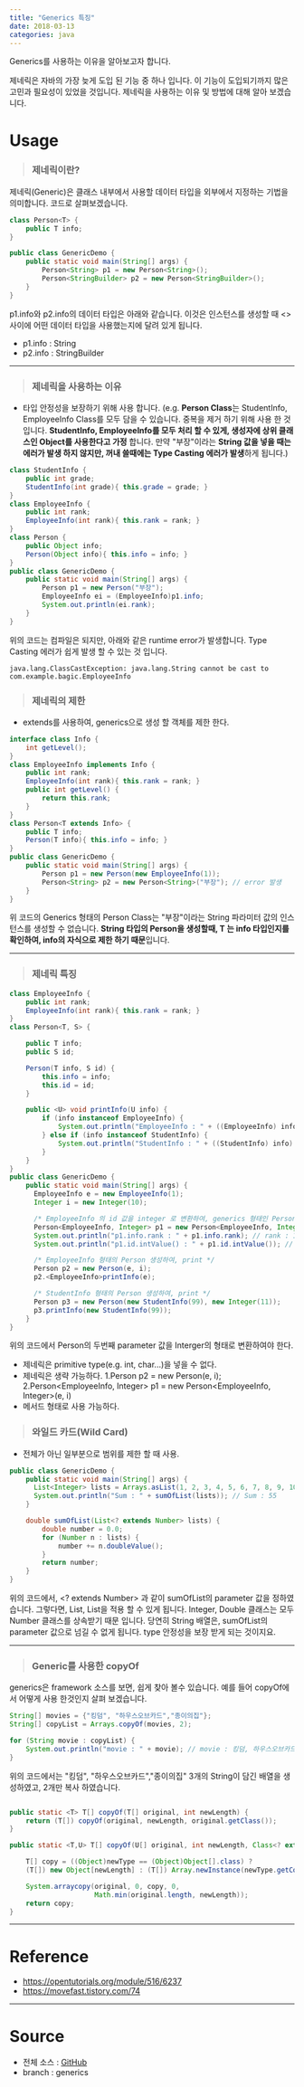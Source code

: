 ```yaml
---
title: "Generics 특징"
date: 2018-03-13
categories: java
---
```


Generics를 사용하는 이유을 알아보고자 합니다.

제네릭은 자바의 가장 늦게 도입 된 기능 중 하나 입니다. 이 기능이 도입되기까지 많은 고민과 필요성이 있었을 것입니다. 제네릭을 사용하는 이유 및 방법에 대해 알아 보겠습니다.

# Usage
>### 제네릭이란?

제네릭(Generic)은 클래스 내부에서 사용할 데이터 타입을 외부에서 지정하는 기법을 의미합니다. 코드로 살펴보겠습니다.

```java
class Person<T> {
    public T info;
}

public class GenericDemo {
    public static void main(String[] args) {
        Person<String> p1 = new Person<String>();
        Person<StringBuilder> p2 = new Person<StringBuilder>();
    }
}
```
p1.info와 p2.info의 데이터 타입은 아래와 같습니다. 이것은 인스턴스를 생성할 때 <> 사이에 어떤 데이터 타입을 사용했는지에 달려 있게 됩니다.
* p1.info : String
* p2.info : StringBuilder

___

>### 제네릭을 사용하는 이유

* 타입 안정성을 보장하기 위해 사용 합니다.
(e.g. **Person Class**는 StudentInfo, EmployeeInfo Class를 모두 담을 수 있습니다. 중복을 제거 하기 위해 사용 한 것 입니다. **StudentInfo, EmployeeInfo를 모두 처리 할 수 있게, 생성자에 상위 클래스인 Object를 사용한다고 가정** 합니다. 만약 "부장"이라는 **String 값을 넣을 때는 에러가 발생 하지 않지만, 꺼내 쓸때에는 Type Casting 에러가 발생**하게 됩니다.)
```java
class StudentInfo {
    public int grade;
    StudentInfo(int grade){ this.grade = grade; }
}
class EmployeeInfo {
    public int rank;
    EmployeeInfo(int rank){ this.rank = rank; }
}
class Person {
    public Object info;
    Person(Object info){ this.info = info; }
}
public class GenericDemo {
    public static void main(String[] args) {
        Person p1 = new Person("부장");
        EmployeeInfo ei = (EmployeeInfo)p1.info;
        System.out.println(ei.rank);
    }
}
```
위의 코드는 컴파일은 되지만, 아래와 같은 runtime error가 발생합니다. Type Casting 에러가 쉽게 발생 할 수 있는 것 입니다.
```
java.lang.ClassCastException: java.lang.String cannot be cast to com.example.bagic.EmployeeInfo
```
>### 제네릭의 제한
* extends를 사용하여, generics으로 생성 할 객체를 제한 한다.
```java
interface class Info {
    int getLevel();
}
class EmployeeInfo implements Info {
    public int rank;
    EmployeeInfo(int rank){ this.rank = rank; }
    public int getLevel() {
        return this.rank;
    }
}
class Person<T extends Info> {
    public T info;
    Person(T info){ this.info = info; }
}
public class GenericDemo {
    public static void main(String[] args) {
        Person p1 = new Person(new EmployeeInfo(1));
        Person<String> p2 = new Person<String>("부장"); // error 발생
    }
}
```
위 코드의 Generics 형태의 Person Class는 "부장"이라는 String 파라미터 값의 인스턴스를 생성할 수 없습니다. **String 타입의 Person을 생성할때, T 는 info 타입인지를 확인하여, info의 자식으로 제한 하기 때문**입니다.
___

>### 제네릭 특징

```java
class EmployeeInfo {
    public int rank;
    EmployeeInfo(int rank){ this.rank = rank; }
}
class Person<T, S> {

    public T info;
    public S id;

    Person(T info, S id) {
        this.info = info;
        this.id = id;
    }

    public <U> void printInfo(U info) {
        if (info instanceof EmployeeInfo) {
            System.out.println("EmployeeInfo : " + ((EmployeeInfo) info).rank); // EmployeeInfo : 1
        } else if (info instanceof StudentInfo) {
            System.out.println("StudentInfo : " + ((StudentInfo) info).grade); // StudentInfo : 99
        }
    }
}
public class GenericDemo {
    public static void main(String[] args) {
      EmployeeInfo e = new EmployeeInfo(1);
      Integer i = new Integer(10);

      /* EmployeeInfo 의 id 값을 integer 로 변환하여, generics 형태인 Person 객체 생성 */
      Person<EmployeeInfo, Integer> p1 = new Person<EmployeeInfo, Integer>(e, i);
      System.out.println("p1.info.rank : " + p1.info.rank); // rank : 1
      System.out.println("p1.id.intValue() : " + p1.id.intValue()); // id : 10

      /* EmployeeInfo 형태의 Person 생성하여, print */
      Person p2 = new Person(e, i);
      p2.<EmployeeInfo>printInfo(e);

      /* StudentInfo 형태의 Person 생성하여, print */
      Person p3 = new Person(new StudentInfo(99), new Integer(11));
      p3.printInfo(new StudentInfo(99));
    }
}
```
위의 코드에서 Person의 두번째 parameter 값을 Interger의 형태로 변환하여야 한다.
* 제네릭은 primitive type(e.g. int, char...)을 넣을 수 없다.
* 제네릭은 생략 가능하다.
1.Person p2 = new Person(e, i);
2.Person<EmployeeInfo, Integer> p1 = new Person<EmployeeInfo, Integer>(e, i)
* 메서드 형태로 사용 가능하다.

>### 와일드 카드(Wild Card)
* 전체가 아닌 일부분으로 범위를 제한 할 때 사용.

```java
public class GenericDemo {
    public static void main(String[] args) {
      List<Integer> lists = Arrays.asList(1, 2, 3, 4, 5, 6, 7, 8, 9, 10);
      System.out.println("Sum : " + sumOfList(lists)); // Sum : 55
    }

    double sumOfList(List<? extends Number> lists) {
        double number = 0.0;
        for (Number n : lists) {
            number += n.doubleValue();
        }
        return number;
    }
}
```
위의 코드에서, <? extends Number> 과 같이 sumOfList의 parameter 값을 정하였습니다. 그렇다면, List<Integer>, List<Double>을 적용 할 수 있게 됩니다. Integer, Double 클래스는 모두 Number 클래스를 상속받기 때문 입니다. 당연히 String 배열은, sumOfList의 parameter 값으로 넘길 수 없게 됩니다. type 안정성을 보장 받게 되는 것이지요.
___

>### Generic를 사용한 copyOf
generics은 framework 소스를 보면, 쉽게 찾아 볼수 있습니다. 예를 들어 copyOf에서 어떻게 사용 한것인지 살펴 보겠습니다.

```java
String[] movies = {"킹덤", "하우스오브카드","종이의집"};
String[] copyList = Arrays.copyOf(movies, 2);

for (String movie : copyList) {
    System.out.println("movie : " + movie); // movie : 킹덤, 하우스오브카드
}
```
위의 코드에서는 "킹덤", "하우스오브카드","종이의집" 3개의 String이 담긴 배열을 생성하였고, 2개만 복사 하였습니다.

```java

public static <T> T[] copyOf(T[] original, int newLength) {
    return (T[]) copyOf(original, newLength, original.getClass());
}
```


```java
public static <T,U> T[] copyOf(U[] original, int newLength, Class<? extends T[]> newType) {

    T[] copy = ((Object)newType == (Object)Object[].class) ?
    (T[]) new Object[newLength] : (T[]) Array.newInstance(newType.getComponentType(), newLength);

    System.arraycopy(original, 0, copy, 0,
                     Math.min(original.length, newLength));
    return copy;
}
```

___
# Reference
* <https://opentutorials.org/module/516/6237>
* <https://movefast.tistory.com/74>
___
# Source
* 전체 소스 : [GitHub](https://github.com/peterkimlab/AndroidBagic)
* branch : generics

